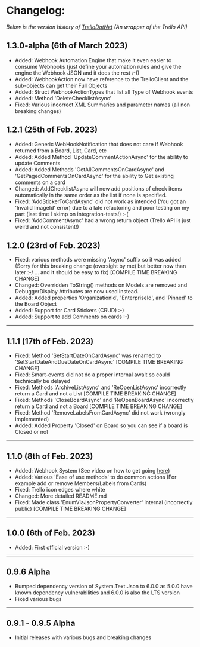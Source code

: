 # Changelog: 
*Below is the version history of [TrelloDotNet](https://github.com/rwjdk/TrelloDotNet) (An wrapper of the Trello API)*

## 1.3.0-alpha (6th of March 2023)
- Added: Webhook Automation Engine that make it even easier to consume Webhooks (just define your automation rules and give the engine the Webhook JSON and it does the rest :-))
- Added: WebhookAction now have reference to the TrelloClient and the sub-objects can get their Full Objects
- Added: Struct WebhookActionTypes that list all Type of Webhook events
- Added: Method 'DeleteChecklistAsync'
- Fixed: Various incorrect XML Summaries and parameter names (all non breaking changes)


## 1.2.1 (25th of Feb. 2023)
- Added: Generic WebHookNotification that does not care if Webhook returned from a Board, List, Card, etc
- Added: Added Method 'UpdateCommentActionAsync' for the ability to update Comments
- Added: Added Methods 'GetAllCommentsOnCardAsync' and 'GetPagedCommentsOnCardAsync' for the ability to Get existing comments on a card
- Changed: AddChecklistAsync will now add positions of check items automatically in the same order as the list if none is specified.
- Fixed: 'AddStickerToCardAsync' did not work as intended (You got an 'Invalid ImageId' error) due to a late refactoring and poor testing on my part (last time I skimp on integration-tests!) :-(
- Fixed: 'AddCommentAsync' had a wrong return object (Trello API is just weird and not consistent!)

## 1.2.0 (23rd of Feb. 2023)
- Fixed: various methods were missing 'Async' suffix so it was added (Sorry for this breaking change (oversight by me) but better now than later :-/ ... and it should be easy to fix) [COMPILE TIME BREAKING CHANGE]
- Changed: Overridden ToString() methods on Models are removed and DebuggerDisplay Attributes are now used instead.
- Added: Added properties 'OrganizationId', 'EnterpriseId', and 'Pinned' to the Board Object
- Added: Support for Card Stickers (CRUD) :-)
- Added: Support to add Comments on cards :-)

<hr>

## 1.1.1 (17th of Feb. 2023)
- Fixed: Method 'SetStartDateOnCardAsync' was renamed to 'SetStartDateAndDueDateOnCardAsync' [COMPILE TIME BREAKING CHANGE]
- Fixed: Smart-events did not do a proper internal await so could technically be delayed
- Fixed: Methods 'ArchiveListAsync' and 'ReOpenListAsync' incorrectly return a Card and not a List [COMPILE TIME BREAKING CHANGE]
- Fixed: Methods 'CloseBoardAsync' and 'ReOpenBoardAsync' incorrectly return a Card and not a Board [COMPILE TIME BREAKING CHANGE]
- Fixed: Method 'RemoveLabelsFromCardAsync' did not work (wrongly implemented)
- Added: Added Property 'Closed' on Board so you can see if a board is Closed or not

<hr>

## 1.1.0 (8th of Feb. 2023)
- Added: Webhook System (See video on how to get going [here](https://youtu.be/A3_B-SLBm_0))
- Added: Various 'Ease of use methods' to do common actions (For example add or remove Members/Labels from Cards)
- Fixed: Trello icon edges where white
- Changed: More detailed README.md
- Fixed: Made class 'EnumViaJsonPropertyConverter' internal (incorrectly public) [COMPILE TIME BREAKING CHANGE]

<hr>

## 1.0.0 (6th of Feb. 2023)
- Added: First official version :-)

<hr>

## 0.9.6 Alpha
- Bumped dependency version of System.Text.Json to 6.0.0 as 5.0.0 have known dependency vulnerabilities and 6.0.0 is also the LTS version
- Fixed various bugs

<hr>

## 0.9.1 - 0.9.5 Alpha
- Initial releases with various bugs and breaking changes
